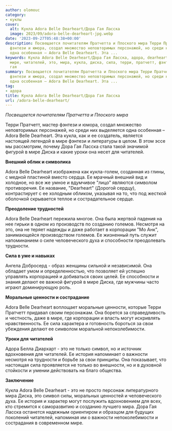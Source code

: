 ```yaml
---
author: olomouc
category:
- куклы
cover:
  alt: Кукла Adora Belle Dearheart/Дора Гая Ласска
  image: 2023/09/adora-belle-dearheart-jpg.webp
date: '2023-09-27T05:48:38+00:00'
description: Посвещается почитателям Пратчетта и Плоского мира Терри Пратчетт, мастер
  фэнтези и юмора, создал множество неповторимых персонажей, но среди них выделяется
  одна особенная – Adora Belle Dearheart. Эта ...
keywords: Кукла Adora Belle Dearheart/Дора Гая Ласска, адора, dearheart, adora, belle,
  мире, читателей, это, мира, кукла, диска, сила, терри, пратчетт, фэнтези, дора,
  гая
summary: Посвещается почитателям Пратчетта и Плоского мира Терри Пратчетт, мастер
  фэнтези и юмора, создал множество неповторимых персонажей, но среди них выделяется
  одна особенная – Adora Belle Dearheart. Эта ...
tag:
- адора
title: Кукла Adora Belle Dearheart/Дора Гая Ласска
url: /adora-belle-dearheart/
---
```


_Посвещается почитателям Пратчетта и Плоского мира_

Терри Пратчетт, мастер фэнтези и юмора, создал множество неповторимых персонажей, но среди них выделяется одна особенная – Adora Belle Dearheart. Эта кукла, как и ее создатель, является настоящей легендой в мире фэнтези и литературы в целом. В этом эссе мы рассмотрим, почему Дора Гая Ласска стала такой значимой фигурой в мире Диска и какие уроки она несет для читателей.

**Внешний облик и символика**

Adora Belle Dearheart изображена как кукла-голем, созданная из глины, с медной пластиной вместо сердца. Ее мрачный внешний вид и холодное, но все же умное и вдумчивое "лицо" являются символом противоречия. Ее название, "Dearheart" (Дорогой сердцу), контрастирует с ее холодным обликом, указывая на то, что под жесткой оболочкой скрывается теплое и сострадательное сердце.

**Преодоление трудностей**

Adora Belle Dearheart пережила многое. Она была жертвой падения на нее гирьки в одном из производств по созданию големов. Несмотря на это, она не теряет надежды и даже работает в корпорации "Мо Анк", занимающейся производством големов. Ее жизненный путь служит напоминанием о силе человеческого духа и способности преодолевать трудности.

**Сила в уме и навыках**

Ангела Добросерд \- образ женщины сильной и независимой. Она обладает умом и определенностью, что позволяет ей успешно управлять корпорацией и добиваться своих целей. Ее способности и знания делают ее важной фигурой в мире Диска, где мужчины часто играют доминирующую роль.

**Моральные ценности и сострадание**

Adora Belle Dearheart воплощает моральные ценности, которые Терри Пратчетт придавал своим персонажам. Она борется за справедливость и честность, даже в мире, где корпорации и власть могут искривлять нравственность. Ее сила характера и готовность бороться за свои убеждения делают ее символом моральной непоколебимости.

**Уроки для читателей**

Адора Белла Диархарт \- это не только символ, но и источник вдохновения для читателей. Ее история напоминает о важности несмотря на трудности и борьбе за свои принципы. Она показывает, что настоящая сила проявляется не только во внешности, но и в духовной стойкости и умении действовать на благо общества.

**Заключение**

Кукла Adora Belle Dearheart - это не просто персонаж литературного мира Диска, это символ силы, моральных ценностей и человеческого духа. Ее история и характер могут послужить вдохновением для всех, кто стремится к саморазвитию и созданию лучшего мира. Дора Гая Ласска останется надежным ориентиром и образцом для будущих поколений читателей, напоминая им о важности непоколебимости и сострадания в современном мире.